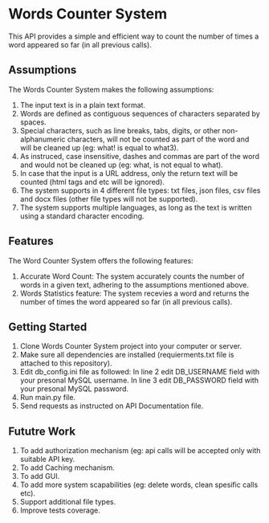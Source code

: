 # Words Counter System

This API provides a simple and efficient way to count the number of times a word appeared so far (in all previous calls).

## Assumptions
The Words Counter System makes the following assumptions:

1. The input text is in a plain text format.
2. Words are defined as contiguous sequences of characters separated by spaces.
3. Special characters, such as line breaks, tabs, digits, or other non-alphanumeric characters, will not be counted as part of the word and will be cleaned up (eg: what! is equal to what3). 
4. As instruced, case insensitive, dashes and commas are part of the word and would not be cleaned up (eg: what, is not equal to what).
5. In case that the input is a URL address, only the return text will be counted (html tags and etc will be ignored).
6. The system supports in 4 different file types: txt files, json files, csv files and docx files (other file types will not be supported).
7. The system supports multiple languages, as long as the text is written using a standard character encoding.

## Features
The Word Counter System offers the following features:

1. Accurate Word Count: The system accurately counts the number of words in a given text, adhering to the assumptions mentioned above.
2. Words Statistics feature: The system recevies a word and returns the number of times the word appeared so far (in all previous calls).

## Getting Started
1. Clone Words Counter System project into your computer or server.
2. Make sure all dependencies are installed (requierments.txt file is attached to this repository).
3. Edit db_config.ini file as followed: In line 2 edit DB_USERNAME field with your presonal MySQL username. In line 3 edit DB_PASSWORD field with your presonal MySQL password.
4. Run main.py file.
5. Send requests as instructed on API Documentation file.

## Fututre Work
1. To add authorization mechanism (eg: api calls will be accepted only with suitable API key.
2. To add Caching mechanism.
3. To add GUI.
4. To add more system scapabilities (eg: delete words, clean spesific calls etc).
5. Support additional file types.
6. Improve tests coverage.
